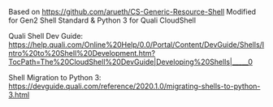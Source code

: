 Based on https://github.com/arueth/CS-Generic-Resource-Shell
Modified for Gen2 Shell Standard & Python 3 for Quali CloudShell

Quali Shell Dev Guide:
https://help.quali.com/Online%20Help/0.0/Portal/Content/DevGuide/Shells/Intro%20to%20Shell%20Development.htm?TocPath=The%20CloudShell%20DevGuide|Developing%20Shells|_____0

Shell Migration to Python 3:
https://devguide.quali.com/reference/2020.1.0/migrating-shells-to-python-3.html
